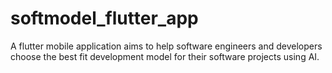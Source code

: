 # softmodel_flutter_app
A flutter mobile application aims to help software engineers and developers choose the best fit development model for their software projects using AI.
